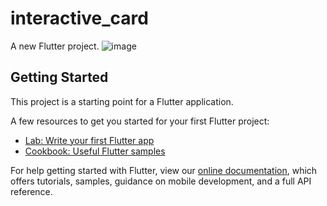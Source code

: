 # interactive_card

A new Flutter project.
![image](https://user-images.githubusercontent.com/94695634/175820878-77d83625-b8a9-49b7-ba62-7bfb118aa0b8.png)


## Getting Started

This project is a starting point for a Flutter application.

A few resources to get you started for your first Flutter project:

- [Lab: Write your first Flutter app](https://flutter.dev/docs/get-started/codelab)
- [Cookbook: Useful Flutter samples](https://flutter.dev/docs/cookbook)

For help getting started with Flutter, view our
[online documentation](https://flutter.dev/docs), which offers tutorials,
samples, guidance on mobile development, and a full API reference.
